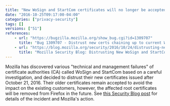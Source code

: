 ```yaml
---
title: "New WoSign and StartCom certificates will no longer be accepted"
date: "2016-10-25T09:17:00-04:00"
categories: ["privacy-security"]
tags: []
versions: ["51"]
references:
    - url: "https://bugzilla.mozilla.org/show_bug.cgi?id=1309707"
      title: "Bug 1309707 - Distrust new certs chaining up to current WoSign/StartCom roots"
    - url: "https://blog.mozilla.org/security/2016/10/24/distrusting-new-wosign-and-startcom-certificates/"
      title: "Mozilla Security Blog: Distrusting New WoSign and StartCom Certificates"
---
```

Mozilla has discovered various "technical and management failures" of certificate authorities (CA) called WoSign and StartCom based on a careful investigation, and decided to distrust their new certificates issued after October 21, 2016. Their older certificates remain accepted to avoid the impact on the existing customers, however, the affected root certificates will be removed from Firefox in the future. See [this Security Blog post](https://blog.mozilla.org/security/2016/10/24/distrusting-new-wosign-and-startcom-certificates/) for details of the incident and Mozilla's action.
